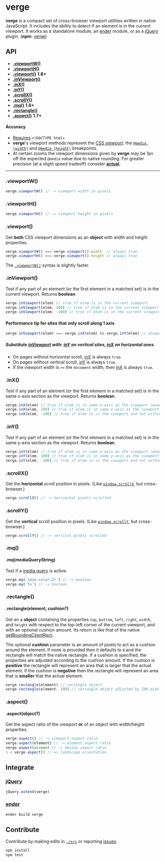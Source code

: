 # verge

<b>verge</b> is a compact set of cross-browser viewport utilities written in native JavaScript. It includes the ability to detect if an element is in the current viewport. It works as a standalone module, an [ender](#ender) module, or as a [jQuery](#jquery) plugin. (<b>npm</b>: [verge](https://www.npmjs.org/package/verge))

## API

- <a href="#viewportw"><b>.viewportW()</b></a>
- <a href="#viewporth"><b>.viewportH()</b></a>
- <a href="#viewport"><b>.viewport()</b></a> <b>1.8+</b>
- <a href="#inviewport"><b>.inViewport()</b></a>
- <a href="#inx"><b>.inX()</b></a>
- <a href="#iny"><b>.inY()</b></a>
- <a href="#scrollx"><b>.scrollX()</b></a>
- <a href="#scrolly"><b>.scrollY()</b></a>
- <a href="#mq"><b>.mq()</b></a> <b>1.6+</b>
- <a href="#rectangle"><b>.rectangle()</b></a>
- <a href="#aspect"><b>.aspect()</b></a> <b>1.7+</b>

#### Accuracy

- [Requires](https://github.com/ryanve/verge/issues/22#issuecomment-341944009) `<!DOCTYPE html>`
- <b>verge</b>'s viewport methods represent the [CSS viewport](http://www.w3.org/TR/CSS2/visuren.html#viewport): the [`@media (width)`](http://dev.w3.org/csswg/mediaqueries4/#width) and [`@media (height)`](http://dev.w3.org/csswg/mediaqueries4/#height) breakpoints.
- At certain zooms the viewport dimensions given by <b>verge</b> may be 1px off the expected `@media` value due to native rounding. For greater precision (at a slight speed tradeoff) consider [<b>actual</b>](https://github.com/ryanve/actual).

***

### .viewportW()

```js
verge.viewportW() // -> viewport width in pixels
```

### .viewportH()

```js
verge.viewportH() // -> viewport height in pixels
```

### .viewport()

Get <b>both</b> CSS viewport dimensions as an <b>object</b> with width and height properties.

```js
verge.viewportW() === verge.viewport().width  // always true
verge.viewportH() === verge.viewport().height // always true
```

The [`.viewportW()`](#viewportw) syntax is slightly faster.

### .inViewport()

Test if any part of an element (or the first element in a matched set) is in the current viewport. Returns **boolean**.

```js
verge.inViewport(elem) // true if elem is in the current viewport
verge.inViewport(elem, 100) // true if elem is in the current viewport or within 100px of it
verge.inViewport(elem, -100) // true if elem is in the current viewport and not within 99px of the edge
```

#### Performance tip for sites that only scroll along **1** axis

```js
verge.inViewport(elem) === verge.inX(elem) && verge.inY(elem) // always true
```

##### Substitute [inViewport](#inviewport) with: [inY](#iny) on *vertical* sites, [inX](#inx) on *horizontal* ones.

- On pages without horizontal scroll, [inX](#inx) is always `true`.
- On pages without vertical scroll, [inY](#iny) is always `true`.
- If the viewport width is `>=` the `document` width, then [inX](#inx) is always `true`.

### .inX()

Test if any part of an element (or the first element in a matched set) is in the same x-axis section as the viewport. Returns **boolean**.

```js
verge.inX(elem) // true if elem is in same x-axis as the viewport (exact)
verge.inX(elem, 100) // true if elem is in same x-axis as the viewport or within 100px of it
verge.inX(elem, -100) // true if elem in is the viewport and not within 99px of the edge
```

### .inY()

Test if any part of an element (or the first element in a matched set) is in the same y-axis section as the viewport. Returns **boolean**.

```js
verge.inY(elem) // true if elem is in same y-axis as the viewport (exact)
verge.inY(elem, 100) // true if elem is in same y-axis as the viewport or within 100px of it
verge.inY(elem, -100) // true if elem in is the viewport and not within 99px of the edge
```

### .scrollX()

Get the <b>horizontal</b> scroll position in pixels. (Like [`window.scrollX`](https://developer.mozilla.org/en-US/docs/Web/API/Window.scrollX), but cross-browser.)

```js
verge.scrollX() // -> horizontal pixels scrolled
```

### .scrollY()

Get the <b>vertical</b> scroll position in pixels. (Like [`window.scrollY`](https://developer.mozilla.org/en-US/docs/Web/API/Window.scrollY), but cross-browser.)

```js
verge.scrollY() // -> vertical pixels scrolled
```

### .mq()
#### .mq(mediaQueryString)

Test if a [media query](http://airve.com/mq/) is active.

```js
verge.mq('(min-color:2)') // -> boolean
verge.mq('tv') // -> boolean
```

### .rectangle()
#### .rectangle(element, cushion?)

Get an a <b>object</b> containing the properties `top`, `bottom`, `left`, `right`, `width`, and `height` with respect to the top-left corner of the current viewport, and with an optional cushion amount. Its return is like that of the native [getBoundingClientRect](https://developer.mozilla.org/en/DOM/element.getBoundingClientRect).

The optional <b>cushion</b> parameter is an amount of pixels to act as a cushion around the element. If none is provided then it defaults to `0` and the rectangle will match the native rectangle. If a cushion is specified, the properties are adjusted according to the cushion amount. If the cushion is **positive** the rectangle will represent an area that is larger that the actual element. If the cushion is **negative** then the rectangle will represent an area that is **smaller** that the actual element.

```js
verge.rectangle(element) // rectangle object
verge.rectangle(element, 100) // rectangle object adjusted by 100 pixels
```

### .aspect()
#### .aspect(object?)

Get the aspect ratio of the viewport <b>or</b> of an object with width/height properties.

```js
verge.aspect() // -> viewport aspect ratio
verge.aspect(element) // -> element aspect ratio
verge.aspect(screen) // -> device aspect ratio
1 < verge.aspect() // => landscape orientation
```

## Integrate

### [jQuery](http://jquery.com)

```js
jQuery.extend(verge)
```

### [ender](https://github.com/ender-js)

```sh
ender build verge
```

## Contribute

Contribute by making edits in [`./src`](./src) or reporting [issues](../../issues).

```sh
npm install
npm test
```
